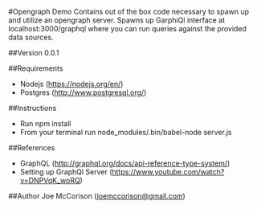 #Opengraph Demo
	Contains out of the box code necessary to spawn up and utilize an opengraph server. Spawns up GarphiQl interface at localhost:3000/graphql where you can run queries against the provided data sources. 

##Version
0.0.1

##Requirements
- Nodejs (https://nodejs.org/en/)
- Postgres (http://www.postgresql.org/)

##Instructions   
- Run npm install
- From your terminal run node_modules/.bin/babel-node server.js

##References
- GraphQL (http://graphql.org/docs/api-reference-type-system/)
- Setting up GraphQl Server (https://www.youtube.com/watch?v=DNPVqK_woRQ)

##Author
Joe McCorison (joemccorison@gmail.com)